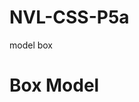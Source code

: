 # NVL-CSS-P5a
model box
<!DOCTYPE html>
<html lang="en">
<head>
    <meta charset="UTF-8">
    <meta name="viewport" content="width=device-width, initial-scale=1.0">
    <title>Box model</title>
    <link rel="stylesheet" href="style.css">
</head>
<body>
    <h1>Box Model</h1>
    <div>
        <img src="evangelion.jpg" alt="">
    </div>
    
</body>
</html>
